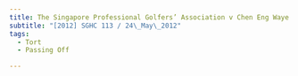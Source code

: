 ```yaml
---
title: The Singapore Professional Golfers’ Association v Chen Eng Waye and others 
subtitle: "[2012] SGHC 113 / 24\_May\_2012"
tags:
  - Tort
  - Passing Off

---
```


